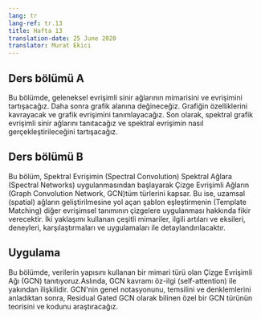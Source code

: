 ```yaml
---
lang: tr
lang-ref: tr.13
title: Hafta 13
translation-date: 25 June 2020
translator: Murat Ekici
---
```



## Ders bölümü A

Bu bölümde, geleneksel evrişimli sinir ağlarının mimarisini ve evrişimini tartışacağız. Daha sonra grafik alanına değineceğiz. Grafiğin özelliklerini kavrayacak ve grafik evrişimini tanımlayacağız. Son olarak, spektral grafik evrişimli sinir ağlarını tanıtacağız ve spektral evrişimin nasıl gerçekleştirileceğini tartışacağız.
<!--

## Lecture part A

In this section, we discuss the architecture and convolution of traditional convolutional neural networks. Then we extend to the graph domain. We understand the characteristics of graph and define the graph convolution. Finally, we introduce spectral graph convolutional neural networks and discuss how to perform spectral convolution.
-->

## Ders bölümü B

Bu bölüm, Spektral Evrişimin (Spectral Convolution) Spektral Ağlara (Spectral Networks) uygulanmasından başlayarak Çizge Evrişimli Ağların (Graph Convolution Network, GCN)tüm türlerini kapsar. Bu ise, uzamsal (spatial) ağların geliştirilmesine yol açan şablon eşleştirmenin (Template Matching) diğer evrişimsel tanımının çizgelere uygulanması hakkında fikir verecektir. İki yaklaşımı kullanan çeşitli mimariler, ilgili artıları ve eksileri, deneyleri, karşılaştırmaları ve uygulamaları ile detaylandırılacaktır.


<!--
## Lecture part B

This section covers the complete spectrum of Graph Convolutional Networks (GCNs), starting with the implementation of Spectral Convolution through Spectral Networks. It then provides insights on applicability of the other convolutional definition of Template Matching to graphs, leading to Spatial networks. Various architectures employing the two approaches are detailed out with their corresponding pros & cons, experiments, benchmarks and applications.-->

## Uygulama

Bu bölümde, verilerin yapısını kullanan bir mimari türü olan Çizge Evrişimli Ağı (GCN) tanıtıyoruz.Aslında, GCN kavramı öz-ilgi (self-attention) ile yakından ilişkilidir. GCN'nin genel notasyonunu, temsilini ve denklemlerini anladıktan sonra, Residual Gated GCN olarak bilinen özel bir GCN türünün teorisini ve kodunu araştıracağız.

<!--
## Practicum

In this section, we introduce Graph Convolutional Network (GCN) which is one type of architecture that utilizes the structure of data. Actually, the concept of GCNs is closely related to self-attention. After understanding the general notation, representation and equations of GCN, we delve into the theory and code of a specific type of GCN known as Residual Gated GCN.
-->
